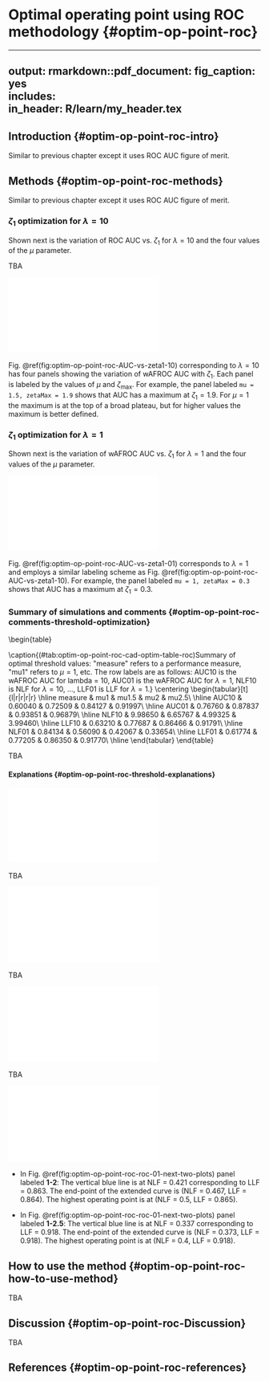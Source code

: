 # Optimal operating point using ROC methodology {#optim-op-point-roc}

---
output:
  rmarkdown::pdf_document:
    fig_caption: yes        
    includes:  
      in_header: R/learn/my_header.tex
---



## Introduction {#optim-op-point-roc-intro}
Similar to previous chapter except it uses ROC AUC figure of merit.



## Methods {#optim-op-point-roc-methods}

Similar to previous chapter except it uses ROC AUC figure of merit.


### $\zeta_1$ optimization for $\lambda = 10$


Shown next is the variation of ROC AUC vs. $\zeta_1$ for $\lambda = 10$ and the four values of the $\mu$ parameter.





TBA


![(\#fig:optim-op-point-roc-AUC-vs-zeta1-10)Variation of AUC vs. $\zeta_1$ for $\lambda = 10$; AUC is the wAFROC AUC. panels are labeled by the value of $\mu$ and zetaMax (i.e., $\zeta_{\text{max}}$, the value of $\zeta_1$ that maximizes AUC).](22-optim-op-point-roc_files/figure-latex/optim-op-point-roc-AUC-vs-zeta1-10-1.pdf) 


Fig. \@ref(fig:optim-op-point-roc-AUC-vs-zeta1-10) corresponding to $\lambda = 10$ has four panels showing the variation of wAFROC AUC with $\zeta_1$. Each panel is labeled by the values of $\mu$ and  $\zeta_{\text{max}}$. For example, the panel labeled `mu = 1.5, zetaMax = 1.9` shows that AUC has a maximum at $\zeta_1 = 1.9$. For $\mu = 1$ the maximum is at the top of a broad plateau, but for higher values the maximum is better defined.


### $\zeta_1$ optimization for $\lambda = 1$

Shown next is the variation of wAFROC AUC vs. $\zeta_1$ for $\lambda = 1$ and the four values of the $\mu$ parameter.





![(\#fig:optim-op-point-roc-AUC-vs-zeta1-01)Variation of AUC vs. $\zeta_1$ for $\lambda = 1$.](22-optim-op-point-roc_files/figure-latex/optim-op-point-roc-AUC-vs-zeta1-01-1.pdf) 

Fig. \@ref(fig:optim-op-point-roc-AUC-vs-zeta1-01) corresponds to $\lambda = 1$ and employs a similar labeling scheme as Fig. \@ref(fig:optim-op-point-roc-AUC-vs-zeta1-10). For example, the panel labeled `mu = 1, zetaMax = 0.3` shows that AUC has a maximum at $\zeta_1 = 0.3$. 


















### Summary of simulations and comments {#optim-op-point-roc-comments-threshold-optimization}


\begin{table}

\caption{(\#tab:optim-op-point-roc-cad-optim-table-roc)Summary of optimal threshold values: "measure" refers to a performance measure, "mu1" refers to $\mu = 1$, etc. The row labels are as follows: AUC10 is the wAFROC AUC for lambda = 10, AUC01 is the wAFROC AUC for $\lambda = 1$, NLF10 is NLF for $\lambda = 10$, ..., LLF01 is LLF for $\lambda = 1$.}
\centering
\begin{tabular}[t]{l|r|r|r|r}
\hline
measure & mu1 & mu1.5 & mu2 & mu2.5\\
\hline
AUC10 & 0.60040 & 0.72509 & 0.84127 & 0.91997\\
\hline
AUC01 & 0.76760 & 0.87837 & 0.93851 & 0.96879\\
\hline
NLF10 & 9.98650 & 6.65767 & 4.99325 & 3.99460\\
\hline
LLF10 & 0.63210 & 0.77687 & 0.86466 & 0.91791\\
\hline
NLF01 & 0.84134 & 0.56090 & 0.42067 & 0.33654\\
\hline
LLF01 & 0.61774 & 0.77205 & 0.86350 & 0.91770\\
\hline
\end{tabular}
\end{table}

TBA

#### Explanations {#optim-op-point-roc-threshold-explanations}

![(\#fig:optim-op-point-roc-roc-10-first-two-plots)Extended FROC plots: panel labeled 10-1 is for $\lambda = 10$ and $\mu = 1$, and that labeled 10-1.5 is for $\lambda = 10$ and $\mu = 1.5$. The blue line indicates the optimal operating point.](22-optim-op-point-roc_files/figure-latex/optim-op-point-roc-roc-10-first-two-plots-1.pdf) 


TBA



![(\#fig:optim-op-point-roc-roc-10-next-two-plots)Extended FROC plots: panel labeled 10-2 is for $\lambda = 10$ and $\mu = 2$ and that labeled 10-2.5 is for $\lambda = 10$ and $\mu = 2.5$. The blue line indicates the optimal operating point.](22-optim-op-point-roc_files/figure-latex/optim-op-point-roc-roc-10-next-two-plots-1.pdf) 


TBA


![(\#fig:optim-op-point-roc-roc-01-first-two-plots)Extended FROC plots: panel labeled 1-1 is for $\lambda = 1$ and $\mu = 1$ and that labeled 10-1.5 is for $\lambda = 1$ and $\mu = 1.5$. The blue line indicates the optimal operating point.](22-optim-op-point-roc_files/figure-latex/optim-op-point-roc-roc-01-first-two-plots-1.pdf) 


TBA

![(\#fig:optim-op-point-roc-roc-01-next-two-plots)Extended FROC plots: panel labeled 1-2 is for $\lambda = 1$ and $\mu = 2$ and that labeled 1-2.5 is for $\lambda = 1$ and $\mu = 2.5$. The blue line indicates the optimal operating point.](22-optim-op-point-roc_files/figure-latex/optim-op-point-roc-roc-01-next-two-plots-1.pdf) 



* In Fig. \@ref(fig:optim-op-point-roc-roc-01-next-two-plots) panel labeled **1-2**: The vertical blue line is at NLF = 0.421 corresponding to LLF = 0.863. The end-point of the extended curve is (NLF = 0.467, LLF = 0.864). The highest operating point is at (NLF = 0.5, LLF = 0.865). 


* In Fig. \@ref(fig:optim-op-point-roc-roc-01-next-two-plots) panel labeled **1-2.5**: The vertical blue line is at NLF = 0.337 corresponding to LLF = 0.918. The end-point of the extended curve is (NLF = 0.373, LLF = 0.918). The highest operating point is at (NLF = 0.4, LLF = 0.918). 



## How to use the method {#optim-op-point-roc-how-to-use-method}
TBA  



## Discussion {#optim-op-point-roc-Discussion}
TBA 

## References {#optim-op-point-roc-references}
